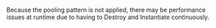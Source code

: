 Because the pooling pattern is not applied, there may be performance issues at runtime due to having to Destroy and Instantiate continuously.


